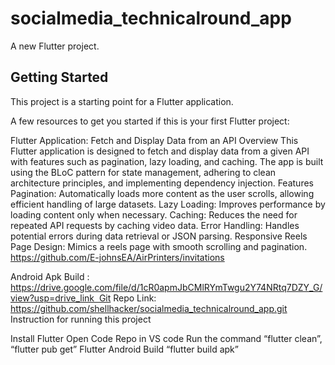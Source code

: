 # socialmedia_technicalround_app

A new Flutter project.

## Getting Started

This project is a starting point for a Flutter application.

A few resources to get you started if this is your first Flutter project:


Flutter Application: Fetch and Display Data from an API
Overview
This Flutter application is designed to fetch and display data from a given API with features such as pagination, lazy loading, and caching. The app is built using the BLoC pattern for state management, adhering to clean architecture principles, and implementing dependency injection.
Features
Pagination: Automatically loads more content as the user scrolls, allowing efficient handling of large datasets.
Lazy Loading: Improves performance by loading content only when necessary.
Caching: Reduces the need for repeated API requests by caching video data.
Error Handling: Handles potential errors during data retrieval or JSON parsing.
Responsive Reels Page Design: Mimics a reels page with smooth scrolling and pagination.
https://github.com/E-johnsEA/AirPrinters/invitations

Android Apk Build : https://drive.google.com/file/d/1cR0apmJbCMlRYmTwgu2Y74NRtq7DZY_G/view?usp=drive_link  Git Repo Link: https://github.com/shellhacker/socialmedia_technicalround_app.git
   Instruction for running this project

Install Flutter
Open Code Repo in VS code
Run the command “flutter clean”, “flutter pub get”
Flutter Android Build “flutter build apk”
